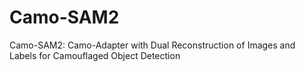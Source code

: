 # Camo-SAM2
Camo-SAM2: Camo-Adapter with Dual Reconstruction of Images and Labels for Camouflaged Object Detection
